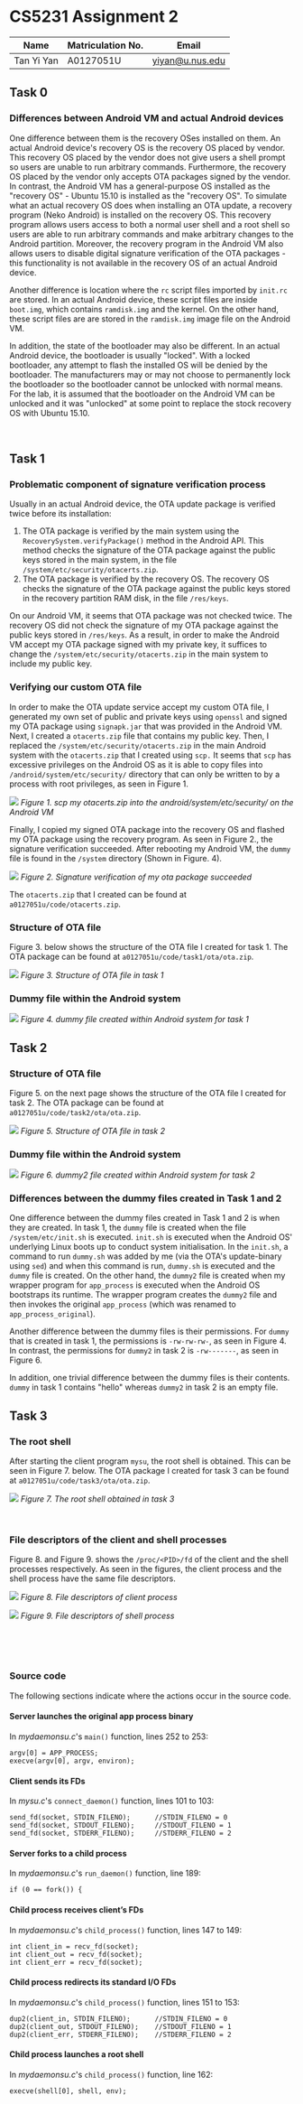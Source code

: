 # CS5231 Assignment 2

| Name        | Matriculation No.| Email  |
| ------------- |-------------| -----|
| Tan Yi Yan      | A0127051U | yiyan@u.nus.edu |

## Task 0
### Differences between Android VM and actual Android devices
One difference between them is the recovery OSes installed on them. An actual Android device's recovery OS is the recovery OS placed by vendor. This recovery OS placed by the vendor does not give users a shell prompt so users are unable to run arbitrary commands. Furthermore, the recovery OS placed by the vendor only accepts OTA packages signed by the vendor. In contrast, the Android VM has a general-purpose OS installed as the "recovery OS" - Ubuntu 15.10 is installed as the "recovery OS". To simulate what an actual recovery OS does when installing an OTA update, a recovery program (Neko Android) is installed on the recovery OS. This recovery program allows users access to both a normal user shell and a root shell so users are able to run arbitrary commands and make arbitrary changes to the Android partition. Moreover, the recovery program in the Android VM also allows users to disable digital signature verification of the OTA packages - this functionality is not available in the recovery OS of an actual Android device.

Another difference is location where the `rc` script files imported by `init.rc` are stored. In an actual Android device, these script files are inside `boot.img`, which contains `ramdisk.img` and the kernel. On the other hand, these script files are are stored in the `ramdisk.img` image file on the Android VM.

In addition, the state of the bootloader may also be different. In an actual Android device, the bootloader is usually "locked". With a locked bootloader, any attempt to flash the installed OS will be denied by the bootloader. The manufacturers may or may not choose to permanently lock the bootloader so the bootloader cannot be unlocked with normal means. For the lab, it is assumed that the bootloader on the Android VM can be unlocked and it was "unlocked" at some point to replace the stock recovery OS with Ubuntu 15.10.

<br>

## Task 1

### Problematic component of signature verification process

Usually in an actual Android device, the OTA update package is verified twice before its installation:
1. The OTA package is verified by the main system using the `RecoverySystem.verifyPackage()` method in the Android API. This method checks the signature of the OTA package against the public keys stored in the main system, in the file `/system/etc/security/otacerts.zip`.
2. The OTA package is verified by the recovery OS. The recovery OS checks the signature of the OTA package against the public keys stored in the recovery partition RAM disk, in the file `/res/keys`.

On our Android VM, it seems that OTA package was not checked twice. The recovery OS did not check the signature of my OTA package against the public keys stored in `/res/keys`. As a result, in order to make the Android VM accept my OTA package signed with my private key, it suffices to change the `/system/etc/security/otacerts.zip` in the main system to include my public key.

### Verifying our custom OTA file

In order to make the OTA update service accept my custom OTA file, I generated my own set of public and private keys using `openssl` and signed my OTA package using `signapk.jar` that was provided in the Android VM. Next, I created a `otacerts.zip` file that contains my public key. Then, I replaced the `/system/etc/security/otacerts.zip` in the main Android system with the `otacerts.zip` that I created using `scp.` It seems that `scp` has excessive privileges on the Android OS as it is able to copy files into `/android/system/etc/security/` directory that can only be written to by a process with root privileges, as seen in Figure 1.

![](task1.2_scp_otacerts.png)
*Figure 1. scp my otacerts.zip into the android/system/etc/security/ on the Android VM*

Finally, I copied my signed OTA package into the recovery OS and flashed my OTA package using the recovery program. As seen in Figure 2., the signature verification succeeded. After rebooting my Android VM, the `dummy` file is found in the `/system` directory (Shown in Figure. 4).

![](task1.2_signature_verified.png)
*Figure 2. Signature verification of my ota package succeeded*

The `otacerts.zip` that I created can be found at `a0127051u/code/otacerts.zip`.

### Structure of OTA file
Figure 3. below shows the structure of the OTA file I created for task 1. The OTA package can be found at `a0127051u/code/task1/ota/ota.zip`.

![](task1.3_ota_file_structure.png)
*Figure 3. Structure of OTA file in task 1*

### Dummy file within the Android system

![](task1.4_dummy_file.png)
*Figure 4. dummy file created within Android system for task 1*

## Task 2

### Structure of OTA file
Figure 5. on the next page shows the structure of the OTA file I created for task 2. The OTA package can be found at `a0127051u/code/task2/ota/ota.zip`.

![](task2.1_ota_file_structure.png)
*Figure 5. Structure of OTA file in task 2*

### Dummy file within the Android system

![](task2.2_dummy2_file.png)
*Figure 6. dummy2 file created within Android system for task 2*

### Differences between the dummy files created in Task 1 and 2

One difference between the dummy files created in Task 1 and 2 is when they are created. In task 1, the `dummy` file is created when the file `/system/etc/init.sh` is executed. `init.sh` is executed when the Android OS' underlying Linux boots up to conduct system initialisation. In the `init.sh`, a command to run `dummy.sh` was added by me (via the OTA's update-binary using `sed`) and when this command is run, `dummy.sh` is executed and the `dummy` file is created. On the other hand, the `dummy2` file is created when my wrapper program for `app_process` is executed when the Android OS bootstraps its runtime. The wrapper program creates the `dummy2` file and then invokes the original `app_process` (which was renamed to `app_process_original`).

Another difference between the dummy files is their permissions. For `dummy` that is created in task 1, the permissions is `-rw-rw-rw-`, as seen in Figure 4. In contrast, the permissions for `dummy2` in task 2 is `-rw-------`, as seen in Figure 6.

In addition, one trivial difference between the dummy files is their contents. `dummy` in task 1 contains "hello" whereas `dummy2` in task 2 is an empty file.

## Task 3

### The root shell

After starting the client program `mysu`, the root shell is obtained. This can be seen in Figure 7. below. The OTA package I created for task 3 can be found at `a0127051u/code/task3/ota/ota.zip`.

![](task3.1_root_shell.png)
*Figure 7. The root shell obtained in task 3*

<br>

### File descriptors of the client and shell processes

Figure 8. and Figure 9. shows the `/proc/<PID>/fd` of the client and the shell processes respectively. As seen in the figures, the client process and the shell process have the same file descriptors.  

![](task3.2_client_fd.png)
*Figure 8. File descriptors of client process*

![](task3.2_shell_fd.png)
*Figure 9. File descriptors of shell process*

<br>
<br>
<br>

### Source code

The following sections indicate where the actions occur in the source code.

#### Server launches the original app process binary
In *mydaemonsu.c*'s `main()` function, lines 252 to 253:
```
argv[0] = APP_PROCESS;
execve(argv[0], argv, environ);
```

#### Client sends its FDs
In *mysu.c*'s `connect_daemon()` function, lines 101 to 103:
```
send_fd(socket, STDIN_FILENO);      //STDIN_FILENO = 0
send_fd(socket, STDOUT_FILENO);     //STDOUT_FILENO = 1
send_fd(socket, STDERR_FILENO);     //STDERR_FILENO = 2
```

#### Server forks to a child process
In *mydaemonsu.c*'s `run_daemon()` function, line 189:
```
if (0 == fork()) {
```

#### Child process receives client’s FDs
In *mydaemonsu.c*'s `child_process()` function, lines 147 to 149:
```
int client_in = recv_fd(socket);
int client_out = recv_fd(socket);
int client_err = recv_fd(socket);
```

#### Child process redirects its standard I/O FDs
In *mydaemonsu.c*'s `child_process()` function, lines 151 to 153:
```
dup2(client_in, STDIN_FILENO);      //STDIN_FILENO = 0
dup2(client_out, STDOUT_FILENO);    //STDOUT_FILENO = 1
dup2(client_err, STDERR_FILENO);    //STDERR_FILENO = 2
```

#### Child process launches a root shell
In *mydaemonsu.c*'s `child_process()` function, line 162:
```
execve(shell[0], shell, env);
```
